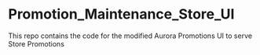 # Promotion_Maintenance_Store_UI
This repo contains the code for the modified Aurora Promotions UI to serve Store Promotions
